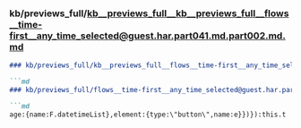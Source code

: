 ### kb/previews_full/kb__previews_full__kb__previews_full__flows__time-first__any_time_selected@guest.har.part041.md.part002.md.md

```md
### kb/previews_full/kb__previews_full__flows__time-first__any_time_selected@guest.har.part041.md.part002.md

```md
### kb/previews_full/flows__time-first__any_time_selected@guest.har.part041.md (part 002)

```md
age:{name:F.datetimeList},element:{type:\"button\",name:e}})}):this.t
```

```

```

```
